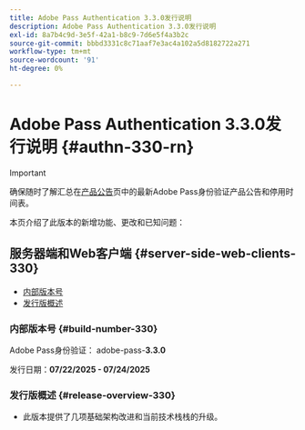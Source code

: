 ```yaml
---
title: Adobe Pass Authentication 3.3.0发行说明
description: Adobe Pass Authentication 3.3.0发行说明
exl-id: 8a7b4c9d-3e5f-42a1-b8c9-7d6e5f4a3b2c
source-git-commit: bbbd3331c8c71aaf7e3ac4a102a5d8182722a271
workflow-type: tm+mt
source-wordcount: '91'
ht-degree: 0%

---
```


# Adobe Pass Authentication 3.3.0发行说明 {#authn-330-rn}

>[!IMPORTANT]
>
> 确保随时了解汇总在[产品公告](/help/authentication/product-announcements.md)页中的最新Adobe Pass身份验证产品公告和停用时间表。

本页介绍了此版本的新增功能、更改和已知问题：

## 服务器端和Web客户端 {#server-side-web-clients-330}

* [内部版本号](#build-number-330)
* [发行版概述](#release-overview-330)

### 内部版本号 {#build-number-330}

Adobe Pass身份验证： adobe-pass-**3.3.0**

发行日期：**07/22/2025 - 07/24/2025**

### 发行版概述 {#release-overview-330}

* 此版本提供了几项基础架构改进和当前技术栈栈的升级。
